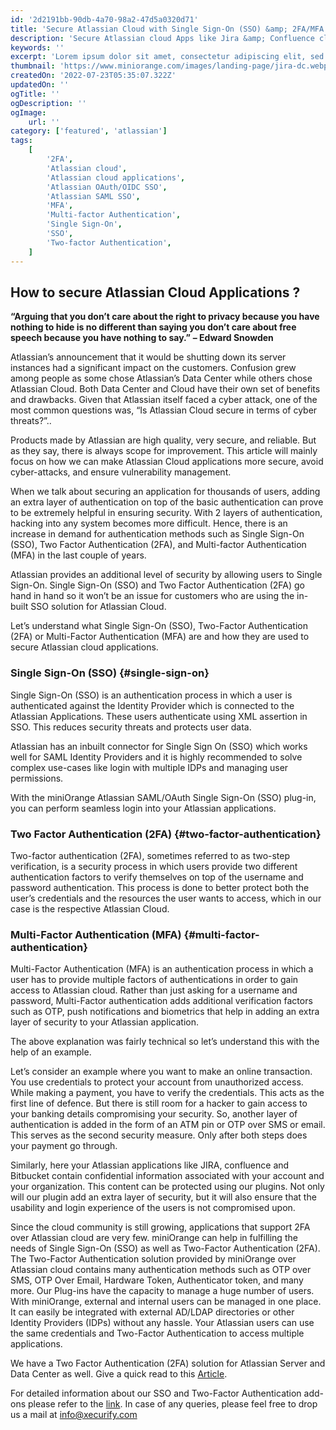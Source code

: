 ```yaml
---
id: '2d2191bb-90db-4a70-98a2-47d5a0320d71'
title: 'Secure Atlassian Cloud with Single Sign-On (SSO) &amp; 2FA/MFA'
description: 'Secure Atlassian cloud Apps like Jira &amp; Confluence cloud using miniOrange SSO solution with additional security of Two-Factor Authentication(2FA /MFA)'
keywords: ''
excerpt: 'Lorem ipsum dolor sit amet, consectetur adipiscing elit, sed do eiusmod tempor incididunt ut labore et dolore magna aliqua. Praesent elementum facilisis leo vel fringilla est ullamcorper eget. At imperdiet dui accumsan sit amet nulla facilities morbi tempus.'
thumbnail: 'https://www.miniorange.com/images/landing-page/jira-dc.webp'
createdOn: '2022-07-23T05:35:07.322Z'
updatedOn: ''
ogTitle: ''
ogDescription: ''
ogImage:
    url: ''
category: ['featured', 'atlassian']
tags:
    [
        '2FA',
        'Atlassian cloud',
        'Atlassian cloud applications',
        'Atlassian OAuth/OIDC SSO',
        'Atlassian SAML SSO',
        'MFA',
        'Multi-factor Authentication',
        'Single Sign-On',
        'SSO',
        'Two-factor Authentication',
    ]
---
```


## How to secure Atlassian Cloud Applications ?

**“Arguing that you don’t care about the right to privacy because you have nothing to hide is no different than saying you don’t care about free speech because you have nothing to say.”**
**– Edward Snowden**

Atlassian’s announcement that it would be shutting down its server instances had a significant impact on the customers. Confusion grew among people as some chose Atlassian’s Data Center while others chose Atlassian Cloud. Both Data Center and Cloud have their own set of benefits and drawbacks. Given that Atlassian itself faced a cyber attack, one of the most common questions was, “Is Atlassian Cloud secure in terms of cyber threats?”..

Products made by Atlassian are high quality, very secure, and reliable. But as they say, there is always scope for improvement. This article will mainly focus on how we can make Atlassian Cloud applications more secure, avoid cyber-attacks, and ensure vulnerability management.

When we talk about securing an application for thousands of users, adding an extra layer of authentication on top of the basic authentication can prove to be extremely helpful in ensuring security. With 2 layers of authentication, hacking into any system becomes more difficult. Hence, there is an increase in demand for authentication methods such as Single Sign-On (SSO), Two Factor Authentication (2FA), and Multi-factor Authentication (MFA) in the last couple of years.

Atlassian provides an additional level of security by allowing users to Single Sign-On. Single Sign-On (SSO) and Two Factor Authentication (2FA) go hand in hand so it won’t be an issue for customers who are using the in-built SSO solution for Atlassian Cloud.

Let’s understand what Single Sign-On (SSO), Two-Factor Authentication (2FA) or Multi-Factor Authentication (MFA) are and how they are used to secure Atlassian cloud applications.

### Single Sign-On (SSO) {#single-sign-on}

Single Sign-On (SSO) is an authentication process in which a user is authenticated against the Identity Provider which is connected to the Atlassian Applications. These users authenticate using XML assertion in SSO. This reduces security threats and protects user data.

Atlassian has an inbuilt connector for Single Sign On (SSO) which works well for SAML Identity Providers and it is highly recommended to solve complex use-cases like login with multiple IDPs and managing user permissions.

With the miniOrange Atlassian SAML/OAuth Single Sign-On (SSO) plug-in, you can perform seamless login into your Atlassian applications.

### Two Factor Authentication (2FA) {#two-factor-authentication}

Two-factor authentication (2FA), sometimes referred to as two-step verification, is a security process in which users provide two different authentication factors to verify themselves on top of the username and password authentication. This process is done to better protect both the user’s credentials and the resources the user wants to access, which in our case is the respective Atlassian Cloud.

### Multi-Factor Authentication (MFA) {#multi-factor-authentication}

Multi-Factor Authentication (MFA) is an authentication process in which a user has to provide multiple factors of authentications in order to gain access to Atlassian cloud. Rather than just asking for a username and password, Multi-Factor authentication adds additional verification factors such as OTP, push notifications and biometrics that help in adding an extra layer of security to your Atlassian application.

The above explanation was fairly technical so let’s understand this with the help of an example.

Let’s consider an example where you want to make an online transaction. You use credentials to protect your account from unauthorized access. While making a payment, you have to verify the credentials. This acts as the first line of defence. But there is still room for a hacker to gain access to your banking details compromising your security. So, another layer of authentication is added in the form of an ATM pin or OTP over SMS or email. This serves as the second security measure. Only after both steps does your payment go through.

Similarly, here your Atlassian applications like JIRA, confluence and Bitbucket contain confidential information associated with your account and your organization. This content can be protected using our plugins. Not only will our plugin add an extra layer of security, but it will also ensure that the usability and login experience of the users is not compromised upon.

Since the cloud community is still growing, applications that support 2FA over Atlassian cloud are very few. miniOrange can help in fulfilling the needs of Single Sign-On (SSO) as well as Two-Factor Authentication (2FA). The Two-Factor Authentication solution provided by miniOrange over Atlassian cloud contains many authentication methods such as OTP over SMS, OTP Over Email, Hardware Token, Authenticator token, and many more. Our Plug-ins have the capacity to manage a huge number of users. With miniOrange, external and internal users can be managed in one place. It can easily be integrated with external AD/LDAP directories or other Identity Providers (IDPs) without any hassle. Your Atlassian users can use the same credentials and Two-Factor Authentication to access multiple applications.

We have a Two Factor Authentication (2FA) solution for Atlassian Server and Data Center as well. Give a quick read to this [Article](https://community.atlassian.com/t5/Marketplace-Apps-Integrations/Best-way-to-Secure-Your-Atlassian-Data-Center-DC/ba-p/1687486#M4645).

For detailed information about our SSO and Two-Factor Authentication add-ons please refer to the [link](https://www.miniorange.com/atlassian). In case of any queries, please feel free to drop us a mail at [info@xecurify.com](info@xecurify.com)
